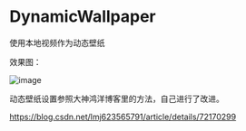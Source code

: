 # DynamicWallpaper
使用本地视频作为动态壁纸

效果图：

![image](http://github.com/theoneee/DynamicWallpaper/raw/master/resource/preview_1.jpg)

动态壁纸设置参照大神鸿洋博客里的方法，自己进行了改进。

https://blog.csdn.net/lmj623565791/article/details/72170299
